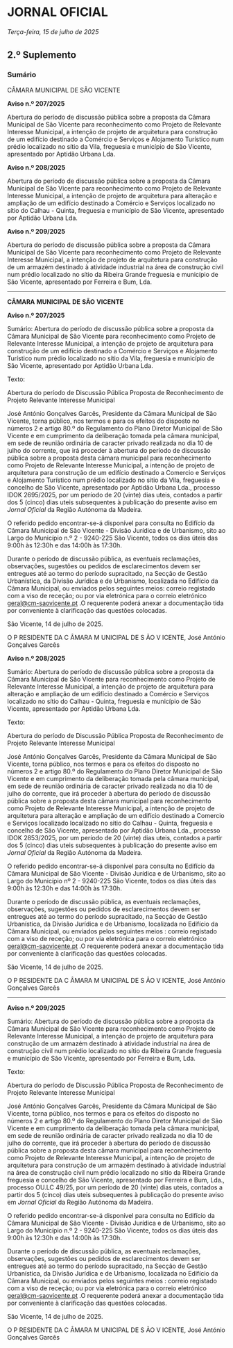 # JORNAL OFICIAL

###### Terça-feira, 15 de julho de 2025

## **2.º Suplemento**

### **Sumário**

CÂMARA MUNICIPAL DE SÃO VICENTE


**Aviso n.º 207/2025**

Abertura do período de discussão pública sobre a proposta da Câmara Municipal de
São Vicente para reconhecimento como Projeto de Relevante Interesse Municipal, a
intenção de projeto de arquitetura para construção de um edifício destinado a
Comércio e Serviços e Alojamento Turístico num prédio localizado no sítio da Vila,
freguesia e município de São Vicente, apresentado por Aptidão Urbana Lda.

**Aviso n.º 208/2025**

Abertura do período de discussão pública sobre a proposta da Câmara Municipal de
São Vicente para reconhecimento como Projeto de Relevante Interesse Municipal, a
intenção de projeto de arquitetura para alteração e ampliação de um edifício
destinado a Comércio e Serviços localizado no sítio do Calhau - Quinta, freguesia e
município de São Vicente, apresentado por Aptidão Urbana Lda.

**Aviso n.º 209/2025**

Abertura do período de discussão pública sobre a proposta da Câmara Municipal de
São Vicente para reconhecimento como Projeto de Relevante Interesse Municipal, a
intenção de projeto de arquitetura para construção de um armazém destinado à
atividade industrial na área de construção civil num prédio localizado no sítio da
Ribeira Grande freguesia e município de São Vicente, apresentado por Ferreira e
Bum, Lda.




---

**CÂMARA** **MUNICIPAL** **DE** **SÃO** **VICENTE**


**Aviso n.º 207/2025**


Sumário:
Abertura do período de discussão pública sobre a proposta da Câmara Municipal de São Vicente para reconhecimento como Projeto de
Relevante Interesse Municipal, a intenção de projeto de arquitetura para construção de um edifício destinado a Comércio e Serviços e
Alojamento Turístico num prédio localizado no sítio da Vila, freguesia e município de São Vicente, apresentado por Aptidão Urbana
Lda.

Texto:

Abertura do período de Discussão Pública
Proposta de Reconhecimento de Projeto Relevante Interesse Municipal

José António Gonçalves Garcês, Presidente da Câmara Municipal de São Vicente, torna público, nos termos e para os
efeitos do disposto no números 2 e artigo 80.º do Regulamento do Plano Diretor Municipal de São Vicente e em cumprimento
da deliberação tomada pela câmara municipal, em sede de reunião ordinária de caracter privado realizada no dia 10 de julho
do corrente, que irá proceder à abertura do período de discussão pública sobre a proposta desta câmara municipal para
reconhecimento como Projeto de Relevante Interesse Municipal, a intenção de projeto de arquitetura para construção de um
edifício destinado a Comercio e Serviços e Alojamento Turístico num prédio localizado no sitio da Vila, freguesia e concelho
de São Vicente, apresentado por Aptidão Urbana Lda., processo IDOK 2695/2025, por um período de 20 (vinte) dias uteis,
contados a partir dos 5 (cinco) dias uteis subsequentes à publicação do presente aviso em _Jornal Oficial_ da Região Autónoma
da Madeira.

O referido pedido encontrar-se-á disponível para consulta no Edifício da Câmara Municipal de São Vicente - Divisão
Jurídica e de Urbanismo, sito ao Largo do Município n.º 2 - 9240-225 São Vicente, todos os dias úteis das 9:00h às 12:30h e
das 14:00h às 17:30h.

Durante o período de discussão pública, as eventuais reclamações, observações, sugestões ou pedidos de esclarecimentos
devem ser entregues até ao termo do período supracitado, na Secção de Gestão Urbanística, da Divisão Jurídica e de
Urbanismo, localizada no Edifício da Câmara Municipal, ou enviados pelos seguintes meios: correio registado com a viso de
receção; ou por via eletrónica para o correio eletrónico geral@cm-saovicente.pt .O requerente poderá anexar a documentação
tida por conveniente à clarificação das questões colocadas.


São Vicente, 14 de julho de 2025.

O P RESIDENTE DA C ÂMARA M UNICIPAL DE S ÃO V ICENTE, José António Gonçalves Garcês


**Aviso n.º 208/2025**


Sumário:
Abertura do período de discussão pública sobre a proposta da Câmara Municipal de São Vicente para reconhecimento como Projeto de
Relevante Interesse Municipal, a intenção de projeto de arquitetura para alteração e ampliação de um edifício destinado a Comércio e
Serviços localizado no sítio do Calhau - Quinta, freguesia e município de São Vicente, apresentado por Aptidão Urbana Lda.

Texto:

Abertura do período de Discussão Pública
Proposta de Reconhecimento de Projeto Relevante Interesse Municipal

José António Gonçalves Garcês, Presidente da Câmara Municipal de São Vicente, torna público, nos termos e para os
efeitos do disposto no números 2 e artigo 80.º do Regulamento do Plano Diretor Municipal de São Vicente e em cumprimento
da deliberação tomada pela câmara municipal, em sede de reunião ordinária de caracter privado realizada no dia 10 de julho
do corrente, que irá proceder à abertura do período de discussão pública sobre a proposta desta câmara municipal para
reconhecimento como Projeto de Relevante Interesse Municipal, a intenção de projeto de arquitetura para alteração e
ampliação de um edifício destinado a Comercio e Serviços localizado localizado no sitio do Calhau - Quinta, freguesia e
concelho de São Vicente, apresentado por Aptidão Urbana Lda., processo IDOK 2853/2025, por um período de 20 (vinte)
dias uteis, contados a partir dos 5 (cinco) dias uteis subsequentes à publicação do presente aviso em _Jornal Oficial_ da Região
Autónoma da Madeira.

O referido pedido encontrar-se-á disponível para consulta no Edifício da Câmara Municipal de São Vicente - Divisão
Jurídica e de Urbanismo, sito ao Largo do Município nº 2 - 9240-225 São Vicente, todos os dias úteis das 9:00h às 12:30h e
das 14:00h às 17:30h.

Durante o período de discussão pública, as eventuais reclamações, observações, sugestões ou pedidos de esclarecimentos
devem ser entregues até ao termo do período supracitado, na Secção de Gestão Urbanística, da Divisão Jurídica e de
Urbanismo, localizada no Edifício da Câmara Municipal, ou enviados pelos seguintes meios : correio registado com a viso de
receção; ou por via eletrónica para o correio eletrónico geral@cm-saovicente.pt .O requerente poderá anexar a documentação
tida por conveniente à clarificação das questões colocadas.


São Vicente, 14 de julho de 2025.

O P RESIDENTE DA C ÂMARA M UNICIPAL DE S ÃO V ICENTE, José António Gonçalves Garcês




---

**Aviso n.º 209/2025**


Sumário:
Abertura do período de discussão pública sobre a proposta da Câmara Municipal de São Vicente para reconhecimento como Projeto de
Relevante Interesse Municipal, a intenção de projeto de arquitetura para construção de um armazém destinado à atividade industrial na
área de construção civil num prédio localizado no sítio da Ribeira Grande freguesia e município de São Vicente, apresentado por Ferreira
e Bum, Lda.

Texto:

Abertura do período de Discussão Pública
Proposta de Reconhecimento de Projeto Relevante Interesse Municipal

José António Gonçalves Garcês, Presidente da Câmara Municipal de São Vicente, torna público, nos termos e para os
efeitos do disposto no números 2 e artigo 80.º do Regulamento do Plano Diretor Municipal de São Vicente e em cumprimento
da deliberação tomada pela câmara municipal, em sede de reunião ordinária de caracter privado realizada no dia 10 de julho
do corrente, que irá proceder à abertura do período de discussão pública sobre a proposta desta câmara municipal para
reconhecimento como Projeto de Relevante Interesse Municipal, a intenção de projeto de arquitetura para construção de um
armazém destinado à atividade industrial na área de construção civil num prédio localizado no sitio da Ribeira Grande
freguesia e concelho de São Vicente, apresentado por Ferreira e Bum, Lda., processo OU.LC 49/25, por um período de 20
(vinte) dias uteis, contados a partir dos 5 (cinco) dias uteis subsequentes à publicação do presente aviso em _Jornal Oficial_ da
Região Autónoma da Madeira.

O referido pedido encontrar-se-á disponível para consulta no Edifício da Câmara Municipal de São Vicente - Divisão
Jurídica e de Urbanismo, sito ao Largo do Município n.º 2 - 9240-225 São Vicente, todos os dias úteis das 9:00h às 12:30h e
das 14:00h às 17:30h.

Durante o período de discussão pública, as eventuais reclamações, observações, sugestões ou pedidos de esclarecimentos
devem ser entregues até ao termo do período supracitado, na Secção de Gestão Urbanística, da Divisão Jurídica e de
Urbanismo, localizada no Edifício da Câmara Municipal, ou enviados pelos seguintes meios : correio registado com a viso de
receção; ou por via eletrónica para o correio eletrónico geral@cm-saovicente.pt .O requerente poderá anexar a documentação
tida por conveniente à clarificação das questões colocadas.


São Vicente, 14 de julho de 2025.

O P RESIDENTE DA C ÂMARA M UNICIPAL DE S ÃO V ICENTE, José António Gonçalves Garcês

